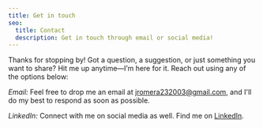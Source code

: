 ```yaml
---
title: Get in touch
seo:
  title: Contact
  description: Get in touch through email or social media!
---
```


Thanks for stopping by! Got a question, a suggestion, or just something you want to share? Hit me up anytime—I’m here for it. Reach out using any of the options below:

_Email:_
Feel free to drop me an email at [jromera232003@gmail.com](mailto:jromera232003@gmail.com), and I'll do my best to respond as soon as possible.

_LinkedIn:_
Connect with me on social media as well. Find me on [LinkedIn](https://www.linkedin.com/in/javi2323j).